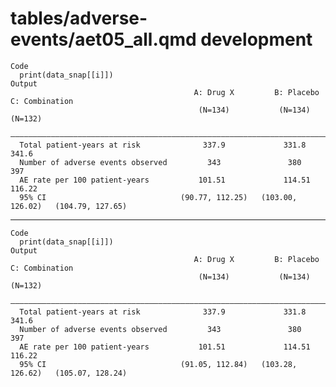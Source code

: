 # tables/adverse-events/aet05_all.qmd development

    Code
      print(data_snap[[i]])
    Output
                                             A: Drug X         B: Placebo       C: Combination 
                                              (N=134)           (N=134)            (N=132)     
      —————————————————————————————————————————————————————————————————————————————————————————
      Total patient-years at risk              337.9             331.8              341.6      
      Number of adverse events observed         343               380                397       
      AE rate per 100 patient-years           101.51             114.51             116.22     
      95% CI                              (90.77, 112.25)   (103.00, 126.02)   (104.79, 127.65)

---

    Code
      print(data_snap[[i]])
    Output
                                             A: Drug X         B: Placebo       C: Combination 
                                              (N=134)           (N=134)            (N=132)     
      —————————————————————————————————————————————————————————————————————————————————————————
      Total patient-years at risk              337.9             331.8              341.6      
      Number of adverse events observed         343               380                397       
      AE rate per 100 patient-years           101.51             114.51             116.22     
      95% CI                              (91.05, 112.84)   (103.28, 126.62)   (105.07, 128.24)

